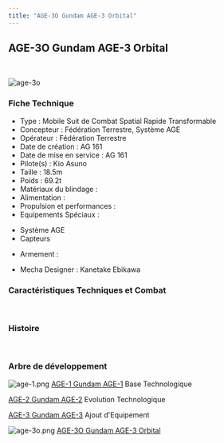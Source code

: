 ```yaml
---
title: "AGE-3O Gundam AGE-3 Orbital"
---
```


AGE-3O Gundam AGE-3 Orbital
---------------------------

 


![age-3o](/images/stories/saga/gundamage/mechas/age-3o.png)


### Fiche Technique


- Type : Mobile Suit de Combat Spatial Rapide Transformable  
- Concepteur : Fédération Terrestre, Système AGE  
- Opérateur : Fédération Terrestre  
- Date de création : AG 161  
- Date de mise en service : AG 161  
- Pilote(s) : Kio Asuno  
- Taille : 18.5m   
- Poids : 69.2t   
- Matériaux du blindage :   
- Alimentation :   
- Propulsion et performances :   
- Equipements Spéciaux :


* Système AGE
* Capteurs


- Armement :


- Mecha Designer : Kanetake Ebikawa


### Caractéristiques Techniques et Combat


 


### Histoire


 


### Arbre de développement




![age-1.png](/images/stories/saga/gundamage/mechas/mini/age-1.png)
[AGE-1 Gundam AGE-1](ag/gundam-age/age-1-gundam-age-1-normal-type.html)
Base Technologique



[AGE-2 Gundam AGE-2](ag/gundam-age/age-2-gundam-age-2.html)
Evolution Technologique



[AGE-3 Gundam AGE-3](ag/gundam-age/age-3-gundam-age-3.html)
Ajout d'Equipement


![age-3o.png](/images/stories/saga/gundamage/mechas/mini/age-3o.png)
[AGE-3O Gundam AGE-3 Orbital](ag/gundam-age/age-3-gundam-age-3-orbital.html)

